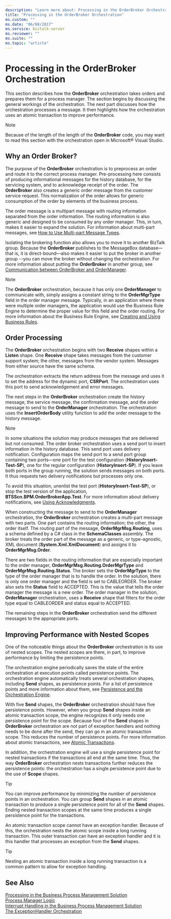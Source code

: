 ```yaml
---
description: "Learn more about: Processing in the OrderBroker Orchestration"
title: "Processing in the OrderBroker Orchestration"
ms.custom: ""
ms.date: "06/08/2017"
ms.service: biztalk-server
ms.reviewer: ""
ms.suite: ""
ms.topic: "article"
---
```

# Processing in the OrderBroker Orchestration
This section describes how the **OrderBroker** orchestration takes orders and prepares them for a process manager. The section begins by discussing the general workings of the orchestration. The next part discusses how the orchestration processes a message. It then highlights how the orchestration uses an atomic transaction to improve performance.  
  
> [!NOTE]
>  Because of the length of the length of the **OrderBroker** code, you may want to read this section with the orchestration open in Microsoft® Visual Studio.  
  
## Why an Order Broker?  
 The purpose of the **OrderBroker** orchestration is to preprocess an order and route it to the correct process manager. Pre-processing here consists of producing informational messages for the history database, for the servicing system, and to acknowledge receipt of the order. The **OrderBroker** also creates a generic order message from the customer service request. This normalization of the order allows for generic consumption of the order by elements of the business process.  
  
 The order message is a multipart message with routing information separated from the order information. The routing information is also generic and designed to be consumed by any order manager. This, in turn, makes it easier to expand the solution. For information about multi-part messages, see [How to Use Multi-part Message Types](../core/how-to-use-multi-part-message-types.md).  
  
 Isolating the brokering function also allows you to move it to another BizTalk group. Because the **OrderBroker** publishes to the MessageBox database—that is, it is direct-bound—also makes it easier to put the broker in another group --you can move the broker without changing the orchestration. For more information about putting the **OrderBroker** in another group, see [Communication between OrderBroker and OrderManager](../core/communication-between-orderbroker-and-ordermanager.md).  
  
> [!NOTE]
>  The **OrderBroker** orchestration, because it has only one **OrderManager** to communicate with, simply assigns a constant string to the **OrderMgrType** field in the order manager message. Typically, in an application where there were multiple order managers, the application would use the Business Rule Engine to determine the proper value for this field and the order routing. For more information about the Business Rule Engine, see [Creating and Using Business Rules](../core/creating-and-using-business-rules.md).  
  
## Order Processing  
 The **OrderBroker** orchestration begins with two **Receive** shapes within a **Listen** shape. One **Receive** shape takes messages from the customer support system; the other, messages from the vendor system. Messages from either source have the same schema.  
  
 The orchestration extracts the return address from the message and uses it to set the address for the dynamic port, **CSRPort**. The orchestration uses this port to send acknowledgement and error messages.  
  
 The next steps in the **OrderBroker** orchestration create the history message, the service message, the confirmation message, and the order message to send to the **OrderManager** orchestration. The orchestration uses the **InsertOrderBody** utility function to add the order message to the history message.  
  
> [!NOTE]
>  In some situations the solution may produce messages that are delivered but not consumed. The order broker orchestration uses a send port to insert information in the history database. This send port uses delivery notification. Configuration maps the send port to a send port group containing two ports—one port for the test configuration (**HistoryInsert-Test-SP**), one for the regular configuration (**HistoryInsert-SP**). If you leave both ports in the group running, the solution sends messages on both ports. It thus requests two delivery notifications but processes only one.  
>   
>  To avoid this situation, unenlist the test port (**HistoryInsert-Test-SP**), or stop the test version of the application, **BTSScn.BPM.OrderBrokerApp.Test**. For more information about delivery notifications, see [Using Acknowledgments](../core/using-acknowledgments.md).  
  
 When constructing the message to send to the **OrderManager** orchestration, the **OrderBroker** orchestration creates a multi-part message with two parts. One part contains the routing information; the other, the order itself. The routing part of the message, **OrderMgrMsg.Routing**, uses a schema defined by a C# class in the **SchemaClasses** assembly. The broker treats the order part of the message as a generic, or type-agnostic, XML document (**System.Xml.XmlDocument**) and assigns it to **OrderMgrMsg.Order**.  
  
 There are two fields in the routing information that are especially important to the order manager, **OrderMgrMsg.Routing.OrderMgrType** and **OrderMgrMsg.Routing.Status**. The broker sets the **OrderMgrType** to the type of the order manager that is to handle the order. In the solution, there is only one order manager and the field is set to CABLEORDER. The broker also sets the **Status** field to ACCEPTED. This is the value that tells the order manager the message is a new order. The order manager in the solution, **OrderManager** orchestration, uses a **Receive** shape that filters for the order type equal to CABLEORDER and status equal to ACCEPTED.  
  
 The remaining steps in the **OrderBroker** orchestration send the different messages to the appropriate ports.  
  
## Improving Performance with Nested Scopes  
 One of the noticeable things about the **OrderBroker** orchestration is its use of nested scopes. The nested scopes are there, in part, to improve performance by limiting the persistence points.  
  
 The orchestration engine periodically saves the state of the entire orchestration at execution points called persistence points. The orchestration engine automatically treats several orchestration shapes, including **Send** shapes, as persistence points. For a list of persistence points and more information about them, see [Persistence and the Orchestration Engine](../core/persistence-and-the-orchestration-engine.md).  
  
 With five **Send** shapes, the **OrderBroker** orchestration should have five persistence points. However, when you group **Send** shapes inside an atomic transaction scope, the engine recognizes it only needs one persistence point for the scope. Because four of the **Send** shapes in **OrderBroker** orchestration are not part of exception handlers and nothing needs to be done after the send, they can go in an atomic transaction scope. This reduces the number of persistence points. For more information about atomic transactions, see [Atomic Transactions](../core/atomic-transactions.md).  
  
 In addition, the orchestration engine will use a single persistence point for nested transactions if the transactions all end at the same time. Thus, the way **OrderBroker** orchestration nests transactions further reduces the persistence points: the orchestration has a single persistence point due to the use of **Scope** shapes.  
  
> [!TIP]
>  You can improve performance by minimizing the number of persistence points in an orchestration. You can group **Send** shapes in an atomic transaction to produce a single persistence point for all of the **Send** shapes. Ending nested transaction scopes at the same time produces a single persistence point for the transactions.  
  
 An atomic transaction scope cannot have an exception handler. Because of this, the orchestration nests the atomic scope inside a long running transaction. This outer transaction can have an exception handler and it is this handler that processes an exception from the **Send** shapes.  
  
> [!TIP]
>  Nesting an atomic transaction inside a long running transaction is a common pattern to allow for exception handling.  
  
## See Also  
 [Processing in the Business Process Management Solution](../core/processing-in-the-business-process-management-solution.md)   
 [Process Manager Logic](../core/process-manager-logic.md)   
 [Interrupt Handling in the Business Process Management Solution](../core/interrupt-handling-in-the-business-process-management-solution.md)   
 [The ExceptionHandler Orchestration](../core/the-exceptionhandler-orchestration.md)
